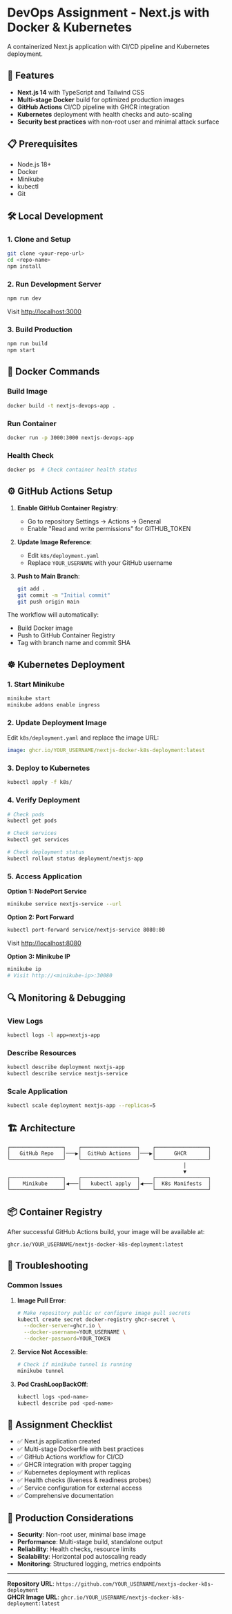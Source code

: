 # DevOps Assignment - Next.js with Docker & Kubernetes

A containerized Next.js application with CI/CD pipeline and Kubernetes deployment.

## 🚀 Features

- **Next.js 14** with TypeScript and Tailwind CSS
- **Multi-stage Docker** build for optimized production images
- **GitHub Actions** CI/CD pipeline with GHCR integration
- **Kubernetes** deployment with health checks and auto-scaling
- **Security best practices** with non-root user and minimal attack surface

## 📋 Prerequisites

- Node.js 18+
- Docker
- Minikube
- kubectl
- Git

## 🛠️ Local Development

### 1. Clone and Setup
```bash
git clone <your-repo-url>
cd <repo-name>
npm install
```

### 2. Run Development Server
```bash
npm run dev
```
Visit [http://localhost:3000](http://localhost:3000)

### 3. Build Production
```bash
npm run build
npm start
```

## 🐳 Docker Commands

### Build Image
```bash
docker build -t nextjs-devops-app .
```

### Run Container
```bash
docker run -p 3000:3000 nextjs-devops-app
```

### Health Check
```bash
docker ps  # Check container health status
```

## ⚙️ GitHub Actions Setup

1. **Enable GitHub Container Registry**:
   - Go to repository Settings → Actions → General
   - Enable "Read and write permissions" for GITHUB_TOKEN

2. **Update Image Reference**:
   - Edit `k8s/deployment.yaml`
   - Replace `YOUR_USERNAME` with your GitHub username

3. **Push to Main Branch**:
   ```bash
   git add .
   git commit -m "Initial commit"
   git push origin main
   ```

The workflow will automatically:
- Build Docker image
- Push to GitHub Container Registry
- Tag with branch name and commit SHA

## ☸️ Kubernetes Deployment

### 1. Start Minikube
```bash
minikube start
minikube addons enable ingress
```

### 2. Update Deployment Image
Edit `k8s/deployment.yaml` and replace the image URL:
```yaml
image: ghcr.io/YOUR_USERNAME/nextjs-docker-k8s-deployment:latest
```

### 3. Deploy to Kubernetes
```bash
kubectl apply -f k8s/
```

### 4. Verify Deployment
```bash
# Check pods
kubectl get pods

# Check services
kubectl get services

# Check deployment status
kubectl rollout status deployment/nextjs-app
```

### 5. Access Application

**Option 1: NodePort Service**
```bash
minikube service nextjs-service --url
```

**Option 2: Port Forward**
```bash
kubectl port-forward service/nextjs-service 8080:80
```
Visit [http://localhost:8080](http://localhost:8080)

**Option 3: Minikube IP**
```bash
minikube ip
# Visit http://<minikube-ip>:30080
```

## 🔍 Monitoring & Debugging

### View Logs
```bash
kubectl logs -l app=nextjs-app
```

### Describe Resources
```bash
kubectl describe deployment nextjs-app
kubectl describe service nextjs-service
```

### Scale Application
```bash
kubectl scale deployment nextjs-app --replicas=5
```

## 🏗️ Architecture

```
┌─────────────────┐    ┌──────────────────┐    ┌─────────────────┐
│   GitHub Repo   │───▶│  GitHub Actions  │───▶│      GHCR       │
└─────────────────┘    └──────────────────┘    └─────────────────┘
                                                         │
                                                         ▼
┌─────────────────┐    ┌──────────────────┐    ┌─────────────────┐
│    Minikube     │◀───│   kubectl apply  │◀───│  K8s Manifests  │
└─────────────────┘    └──────────────────┘    └─────────────────┘
```

## 📦 Container Registry

After successful GitHub Actions build, your image will be available at:
```
ghcr.io/YOUR_USERNAME/nextjs-docker-k8s-deployment:latest
```

## 🔧 Troubleshooting

### Common Issues

1. **Image Pull Error**:
   ```bash
   # Make repository public or configure image pull secrets
   kubectl create secret docker-registry ghcr-secret \
     --docker-server=ghcr.io \
     --docker-username=YOUR_USERNAME \
     --docker-password=YOUR_TOKEN
   ```

2. **Service Not Accessible**:
   ```bash
   # Check if minikube tunnel is running
   minikube tunnel
   ```

3. **Pod CrashLoopBackOff**:
   ```bash
   kubectl logs <pod-name>
   kubectl describe pod <pod-name>
   ```

## 📝 Assignment Checklist

- ✅ Next.js application created
- ✅ Multi-stage Dockerfile with best practices
- ✅ GitHub Actions workflow for CI/CD
- ✅ GHCR integration with proper tagging
- ✅ Kubernetes deployment with replicas
- ✅ Health checks (liveness & readiness probes)
- ✅ Service configuration for external access
- ✅ Comprehensive documentation

## 🎯 Production Considerations

- **Security**: Non-root user, minimal base image
- **Performance**: Multi-stage build, standalone output
- **Reliability**: Health checks, resource limits
- **Scalability**: Horizontal pod autoscaling ready
- **Monitoring**: Structured logging, metrics endpoints

---

**Repository URL**: `https://github.com/YOUR_USERNAME/nextjs-docker-k8s-deployment`  
**GHCR Image URL**: `ghcr.io/YOUR_USERNAME/nextjs-docker-k8s-deployment:latest`